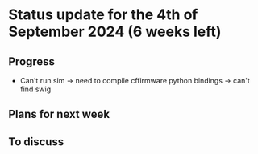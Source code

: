 # Status update for the 4th of September 2024 (6 weeks left)

## Progress
- Can't run sim -> need to compile cffirmware python bindings -> can't find swig

## Plans for next week

## To discuss
